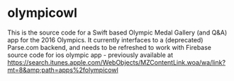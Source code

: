 # olympicowl
This is the source code for a Swift based Olympic Medal Gallery (and Q&A) app for the 2016 Olympics. It currently interfaces to a (deprecated) Parse.com backend, and needs to be refreshed to work with Firebase
source code for ios olympic app - previously available at https://search.itunes.apple.com/WebObjects/MZContentLink.woa/wa/link?mt=8&amp;path=apps%2folympicowl
